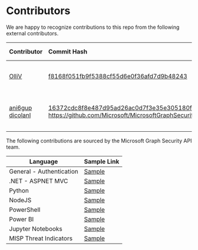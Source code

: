 # Contributors 

We are happy to recognize contributions to this repo from the following external contributors.

| Contributor | Commit Hash  | Contribution Type | Date |
|-------------|:-------------------|:----------------|:------------------|
|[OlliV](https://github.com/microsoftgraph/security-api-solutions/commits?author=OlliV) | [f8168f051fb9f5388cf55d6e0f36afd7d9b48243](https://github.com/microsoftgraph/security-api-solutions/commit/f8168f051fb9f5388cf55d6e0f36afd7d9b48243) | Add a serverless Next.js 8 example | 2/14/2019 | 
|[ani6gup](https://github.com/Microsoft/MicrosoftGraphSecurity/commits?author=ani6gup) [dicolanl](https://github.com/Microsoft/MicrosoftGraphSecurity/commits?author=dicolanl) | [16372cdc8f8e487d95ad26ac0d7f3e35e305180f](https://github.com/microsoftgraph/security-api-solutions/commit/16372cdc8f8e487d95ad26ac0d7f3e35e305180f) https://github.com/Microsoft/MicrosoftGraphSecurity | PowerShell Module for Microsoft Graph Security API | 4/4/2019 | 


The following contributions are sourced by the Microsoft Graph Security API team. 

| **Language**   | **Sample Link** | 
|----------------|:----------------|
| General - Authentication | [Sample](https://github.com/microsoftgraph/Graph-Security-API-Auth-Sample) | 
| .NET - ASPNET MVC | [Sample](https://github.com/microsoftgraph/aspnet-security-api-sample) |
| Python | [Sample](https://github.com/microsoftgraph/python-security-rest-sample) | 
| NodeJS | [Sample](https://github.com/microsoftgraph/nodejs-security-sample)|
| PowerShell | [Sample](https://github.com/microsoftgraph/security-api-solutions/tree/master/Samples/PowerShell) |
| Power BI | [Sample](https://github.com/microsoftgraph/security-api-solutions/tree/master/Samples/Power%20BI) | 
| Jupyter Notebooks| [Sample](https://github.com/microsoftgraph/security-api-solutions/tree/master/Notebooks) | 
| MISP Threat Indicators | [Sample](https://aka.ms/tipmispsample)  |

